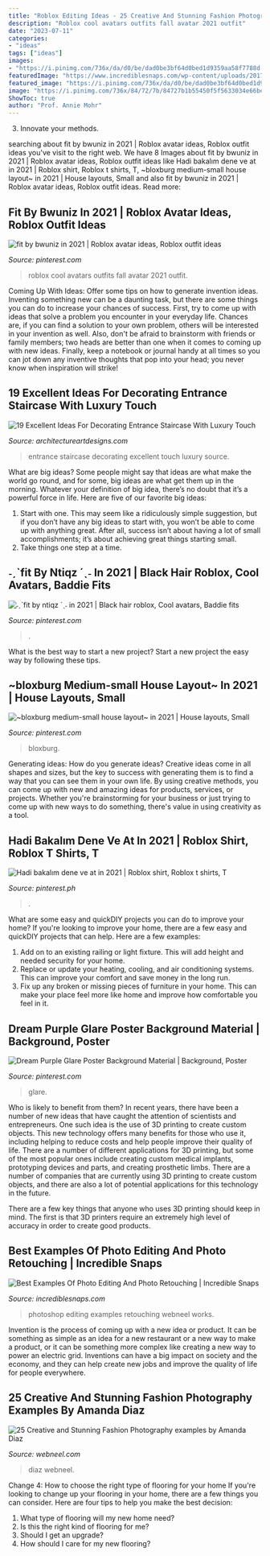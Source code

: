 ```yaml
---
title: "Roblox Editing Ideas - 25 Creative And Stunning Fashion Photography Examples By Amanda Diaz"
description: "Roblox cool avatars outfits fall avatar 2021 outfit"
date: "2023-07-11"
categories:
- "ideas"
tags: ["ideas"]
images:
- "https://i.pinimg.com/736x/da/d0/be/dad0be3bf64d0bed1d9359aa58f7788d.jpg"
featuredImage: "https://www.incrediblesnaps.com/wp-content/uploads/2017/08/19-photoshop-editing.jpg"
featured_image: "https://i.pinimg.com/736x/da/d0/be/dad0be3bf64d0bed1d9359aa58f7788d.jpg"
image: "https://i.pinimg.com/736x/84/72/7b/84727b1b55450f5f5633034e66be8188.jpg"
ShowToc: true
author: "Prof. Annie Mohr"
---
```



3. Innovate your methods.

	

		
searching about fit by bwuniz in 2021 | Roblox avatar ideas, Roblox outfit ideas you've visit to the right web. We have 8 Images about fit by bwuniz in 2021 | Roblox avatar ideas, Roblox outfit ideas like Hadi bakalım dene ve at in 2021 | Roblox shirt, Roblox t shirts, T, ~bloxburg medium-small house layout~ in 2021 | House layouts, Small and also fit by bwuniz in 2021 | Roblox avatar ideas, Roblox outfit ideas. Read more:
		
    
## Fit By Bwuniz In 2021 | Roblox Avatar Ideas, Roblox Outfit Ideas

<img loading=lazy src="https://i.pinimg.com/736x/15/45/56/15455659db99d0127543649fa84d0d22.jpg" onerror="this.onerror=null;this.src='https://tse1.mm.bing.net/th?id=OIP.kiZ_BWdjzb5bxYoaj3OvgQHaNz&amp;pid=15.1';" alt="fit by bwuniz in 2021 | Roblox avatar ideas, Roblox outfit ideas">

_Source: pinterest.com_

>roblox cool avatars outfits fall avatar 2021 outfit. 

	

Coming Up With Ideas: Offer some tips on how to generate invention ideas.
Inventing something new can be a daunting task, but there are some things you can do to increase your chances of success. First, try to come up with ideas that solve a problem you encounter in your everyday life. Chances are, if you can find a solution to your own problem, others will be interested in your invention as well. Also, don't be afraid to brainstorm with friends or family members; two heads are better than one when it comes to coming up with new ideas. Finally, keep a notebook or journal handy at all times so you can jot down any inventive thoughts that pop into your head; you never know when inspiration will strike!

    
## 19 Excellent Ideas For Decorating Entrance Staircase With Luxury Touch

<img loading=lazy src="http://www.architectureartdesigns.com/wp-content/uploads/2016/12/12-2.jpg" onerror="this.onerror=null;this.src='https://tse3.mm.bing.net/th?id=OIP.BWBeePVMShT6x13oQFDeeQHaJ4&amp;pid=15.1';" alt="19 Excellent Ideas For Decorating Entrance Staircase With Luxury Touch">

_Source: architectureartdesigns.com_

>entrance staircase decorating excellent touch luxury source. 

	

What are big ideas?
Some people might say that ideas are what make the world go round, and for some, big ideas are what get them up in the morning. Whatever your definition of big idea, there’s no doubt that it’s a powerful force in life. Here are five of our favorite big ideas: 
1. Start with one. This may seem like a ridiculously simple suggestion, but if you don’t have any big ideas to start with, you won’t be able to come up with anything great. After all, success isn’t about having a lot of small accomplishments; it’s about achieving great things starting small. 
2. Take things one step at a time.

    
## ˗ˏˋfit By Ntiqz ´ˎ˗ In 2021 | Black Hair Roblox, Cool Avatars, Baddie Fits

<img loading=lazy src="https://i.pinimg.com/736x/5f/c6/96/5fc6966e386cd60b899b09b4685b3e4a.jpg" onerror="this.onerror=null;this.src='https://tse3.mm.bing.net/th?id=OIP.mUpwLTiiEyVmz6swbbywyAHaKw&amp;pid=15.1';" alt="˗ˏˋfit by ntiqz ´ˎ˗ in 2021 | Black hair roblox, Cool avatars, Baddie fits">

_Source: pinterest.com_

>. 

	

What is the best way to start a new project?
Start a new project the easy way by following these tips.

    
## ~bloxburg Medium-small House Layout~ In 2021 | House Layouts, Small

<img loading=lazy src="https://i.pinimg.com/736x/da/d0/be/dad0be3bf64d0bed1d9359aa58f7788d.jpg" onerror="this.onerror=null;this.src='https://tse2.mm.bing.net/th?id=OIP.1uVA1b53gw8_9aIRfKCiEwHaL0&amp;pid=15.1';" alt="~bloxburg medium-small house layout~ in 2021 | House layouts, Small">

_Source: pinterest.com_

>bloxburg. 

	

Generating ideas: How do you generate ideas?
Creative ideas come in all shapes and sizes, but the key to success with generating them is to find a way that you can see them in your own life. By using creative methods, you can come up with new and amazing ideas for products, services, or projects. Whether you're brainstorming for your business or just trying to come up with new ways to do something, there's value in using creativity as a tool.

    
## Hadi Bakalım Dene Ve At In 2021 | Roblox Shirt, Roblox T Shirts, T

<img loading=lazy src="https://i.pinimg.com/736x/84/72/7b/84727b1b55450f5f5633034e66be8188.jpg" onerror="this.onerror=null;this.src='https://tse2.mm.bing.net/th?id=OIP.ZAAmCcvCi9ogOBCFxsiWqwAAAA&amp;pid=15.1';" alt="Hadi bakalım dene ve at in 2021 | Roblox shirt, Roblox t shirts, T">

_Source: pinterest.ph_

>. 

	

What are some easy and quickDIY projects you can do to improve your home?
If you're looking to improve your home, there are a few easy and quickDIY projects that can help. Here are a few examples: 
1. Add on to an existing railing or light fixture. This will add height and needed security for your home.
2. Replace or update your heating, cooling, and air conditioning systems. This can improve your comfort and save money in the long run.
3. Fix up any broken or missing pieces of furniture in your home. This can make your place feel more like home and improve how comfortable you feel in it.

    
## Dream Purple Glare Poster Background Material | Background, Poster

<img loading=lazy src="https://i.pinimg.com/736x/90/42/73/904273504c660409d86a289283f93895.jpg" onerror="this.onerror=null;this.src='https://tse2.mm.bing.net/th?id=OIP.8z4MigdCOCH-AmxZ7-hhgwHaLl&amp;pid=15.1';" alt="Dream Purple Glare Poster Background Material | Background, Poster">

_Source: pinterest.com_

>glare. 

	

Who is likely to benefit from them?
In recent years, there have been a number of new ideas that have caught the attention of scientists and entrepreneurs. One such idea is the use of 3D printing to create custom objects. This new technology offers many benefits for those who use it, including helping to reduce costs and help people improve their quality of life.
There are a number of different applications for 3D printing, but some of the most popular ones include creating custom medical implants, prototyping devices and parts, and creating prosthetic limbs. There are a number of companies that are currently using 3D printing to create custom objects, and there are also a lot of potential applications for this technology in the future.

There are a few key things that anyone who uses 3D printing should keep in mind. The first is that 3D printers require an extremely high level of accuracy in order to create good products.

    
## Best Examples Of Photo Editing And Photo Retouching | Incredible Snaps

<img loading=lazy src="https://www.incrediblesnaps.com/wp-content/uploads/2017/08/19-photoshop-editing.jpg" onerror="this.onerror=null;this.src='https://tse3.mm.bing.net/th?id=OIP.dz7mbBo5_0yXrRJZzT68uQHaNG&amp;pid=15.1';" alt="Best Examples Of Photo Editing And Photo Retouching | Incredible Snaps">

_Source: incrediblesnaps.com_

>photoshop editing examples retouching webneel works. 

	

Invention is the process of coming up with a new idea or product. It can be something as simple as an idea for a new restaurant or a new way to make a product, or it can be something more complex like creating a new way to power an electric grid. Inventions can have a big impact on society and the economy, and they can help create new jobs and improve the quality of life for people everywhere.

    
## 25 Creative And Stunning Fashion Photography Examples By Amanda Diaz

<img loading=lazy src="https://webneel.com/daily/sites/default/files/images/daily/12-2012/22-fashion-photography.jpg" onerror="this.onerror=null;this.src='https://tse3.mm.bing.net/th?id=OIP.1DrzItwQoofBO2TbELlQxgHaLH&amp;pid=15.1';" alt="25 Creative and Stunning Fashion Photography examples by Amanda Diaz">

_Source: webneel.com_

>diaz webneel. 

	

Change 4: How to choose the right type of flooring for your home
If you're looking to change up your flooring in your home, there are a few things you can consider. Here are four tips to help you make the best decision: 
1. What type of flooring will my new home need?
2. Is this the right kind of flooring for me?
3. Should I get an upgrade?
4. How should I care for my new flooring?

